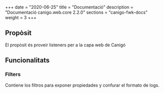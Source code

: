 +++
date        = "2020-06-25"
title       = "Documentació"
description = "Documentació canigo.web.core 2.2.0"
sections    = "canigo-fwk-docs"
weight      = 3
+++

## Propòsit

El propòsit és proveir listeners per a la capa web de Canigó

## Funcionalitats

### Filters

Contiene los filtros para exponer propiedades y confurar el formato de logs. 
